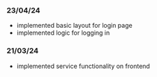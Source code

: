 ### 23/04/24

- implemented basic layout for login page
- implemented logic for logging in

### 21/03/24

- implemented service functionality on frontend

